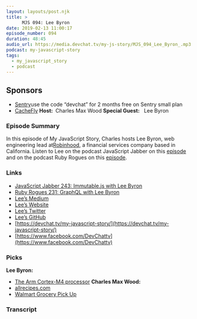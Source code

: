```yaml
---
layout: layouts/post.njk
title: >
      MJS 094: Lee Byron
date: 2019-02-13 11:00:17
episode_number: 094
duration: 48:45
audio_url: https://media.devchat.tv/my-js-story/MJS_094_Lee_Byron_.mp3
podcast: my-javascript-story
tags: 
  - my_javascript_story
  - podcast
---
```


## **Sponsors**

- [Sentry](http://sentry.io/)use the code “devchat” for 2 months free on Sentry small plan
- [CacheFly](https://www.cachefly.com/)
**Host:&nbsp;** Charles Max Wood **Special Guest:** &nbsp;&nbsp;Lee Byron
### **Episode Summary**
In this episode of My JavaScript Story, Charles hosts Lee Byron, web engineering lead at[Robinhood](https://robinhood.com/), a financial services company based in California. Listen to Lee on the podcast JavaScript Jabber on this&nbsp;[episode](https://devchat.tv/js-jabber/jsj-243-immutable-js-with-lee-byron/) and on the podcast Ruby Rogues on this [episode](https://devchat.tv/ruby-rogues/231-rr-graphql-with-lee-byron/).
### **Links**

- [JavaScript Jabber 243: Immutable.js with Lee Byron](https://devchat.tv/js-jabber/jsj-243-immutable-js-with-lee-byron/)
- [Ruby Rogues 231: GraphQL with Lee Byron](https://devchat.tv/ruby-rogues/231-rr-graphql-with-lee-byron/)
- [Lee’s Medium](https://medium.com/@leeb)
- [Lee’s Website](https://leebyron.com/)
- [Lee’s Twitter](https://twitter.com/leeb?lang=en)
- [Lee’s GitHub](https://github.com/leebyron)
- [https://devchat.tv/my-javascript-story/](https://devchat.tv/my-javascript-story/)
- [https://www.facebook.com/DevChattv](https://www.facebook.com/DevChattv)

### **Picks**
 **Lee Byron:**
- [The Arm Cortex-M4 processor](https://developer.arm.com/ip-products/processors/cortex-m/cortex-m4)
**Charles Max Wood:**
- [allrecipes.com](https://www.allrecipes.com/)
- [<u>Walmart Grocery Pick Up</u>](https://www.allrecipes.com/)
&nbsp; &nbsp;

### Transcript


